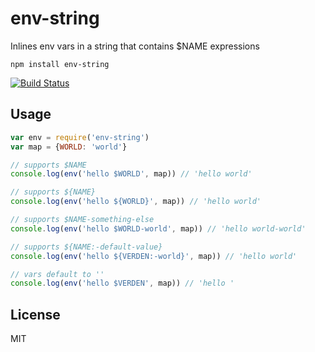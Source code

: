 # env-string

Inlines env vars in a string that contains $NAME expressions

```
npm install env-string
```

[![Build Status](https://travis-ci.org/mafintosh/env-string.svg?branch=master)](https://travis-ci.org/mafintosh/env-string)

## Usage

``` js
var env = require('env-string')
var map = {WORLD: 'world'}

// supports $NAME
console.log(env('hello $WORLD', map)) // 'hello world'

// supports ${NAME}
console.log(env('hello ${WORLD}', map)) // 'hello world'

// supports $NAME-something-else
console.log(env('hello $WORLD-world', map)) // 'hello world-world'

// supports ${NAME:-default-value}
console.log(env('hello ${VERDEN:-world}', map)) // 'hello world'

// vars default to ''
console.log(env('hello $VERDEN', map)) // 'hello '
```

## License

MIT
